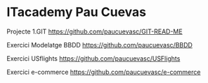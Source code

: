 # ITacademy Pau Cuevas

Projecte 1.GIT
https://github.com/paucuevasc/GIT-READ-ME


Exercici Modelatge BBDD
https://github.com/paucuevasc/BBDD


Exercici USflights
https://github.com/paucuevasc/USFlights

Exercici e-commerce
https://github.com/paucuevasc/e-commerce

